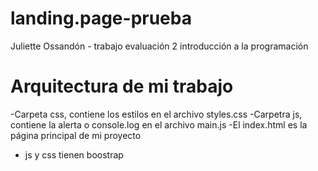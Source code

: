 # landing.page-prueba
Juliette Ossandón - trabajo evaluación 2 introducción a la programación

# Arquitectura de mi trabajo
 -Carpeta css, contiene los estilos en el archivo styles.css
 -Carpetra js, contiene la alerta o console.log en el archivo main.js
 -El index.html es la página principal de mi proyecto
 - js y css tienen boostrap

